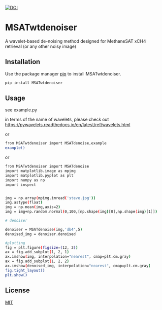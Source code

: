 [![DOI](https://zenodo.org/badge/387194641.svg)](https://zenodo.org/badge/latestdoi/387194641)

# MSATwtdenoiser

A wavelet-based de-noising method designed for MethaneSAT xCH4 retrieval (or any other noisy image)

## Installation

Use the package manager [pip](https://pip.pypa.io/en/stable/) to install MSATwtdenoiser.

```bash
pip install MSATwtdenoiser
```

## Usage

see example.py

in terms of the name of wavelets, please check out https://pywavelets.readthedocs.io/en/latest/ref/wavelets.html

or

```bash
from MSATwtdenoiser import MSATdenoise,example
example()
```
or
```bash
from MSATwtdenoiser import MSATdenoise
import matplotlib.image as mpimg
import matplotlib.pyplot as plt
import numpy as np
import inspect


img = np.array(mpimg.imread('steve.jpg'))
img.astype(float)
img = np.mean(img,axis=2)
img = img+np.random.normal(0,100,[np.shape(img)[0],np.shape(img)[1]])

# denoiser

denoiser = MSATdenoise(img,'db4',5)
denoised_img = denoiser.denoised

#plotting
fig = plt.figure(figsize=(12, 3))
ax = fig.add_subplot(1, 2, 1)
ax.imshow(img, interpolation="nearest", cmap=plt.cm.gray)
ax = fig.add_subplot(1, 2, 2)
ax.imshow(denoised_img, interpolation="nearest", cmap=plt.cm.gray)
fig.tight_layout()
plt.show()
```

## License
[MIT](https://choosealicense.com/licenses/mit/)
